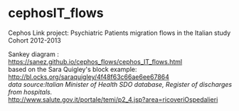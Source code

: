 # cephosIT_flows
Cephos Link project: Psychiatric Patients migration flows in the Italian study Cohort 2012-2013<br>

Sankey diagram : https://sanez.github.io/cephos_flows/cephos_IT_flows.html <br>
based on the  Sara Quigley's block example:
http://bl.ocks.org/saraquigley/4f48f63c66ae6ee67864 <br>
<i>data source:Italian Minister of Health SDO database, Register of discharges from hospitals.</i> <br>
http://www.salute.gov.it/portale/temi/p2_4.jsp?area=ricoveriOspedalieri

